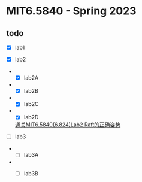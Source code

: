 # MIT6.5840 - Spring 2023
## todo 
- [x] lab1 

- [x] lab2

- - [x] lab2A

- - [x] lab2B

- - [x] lab2C

- - [x] lab2D

  [通关MIT6.5840(6.824)Lab2 Raft的正确姿势](./docs/通关MIT6.5840(6.824)Lab2%20Raft的正确姿势.md)

- [ ] lab3

- - [ ] lab3A

- - [ ] lab3B

